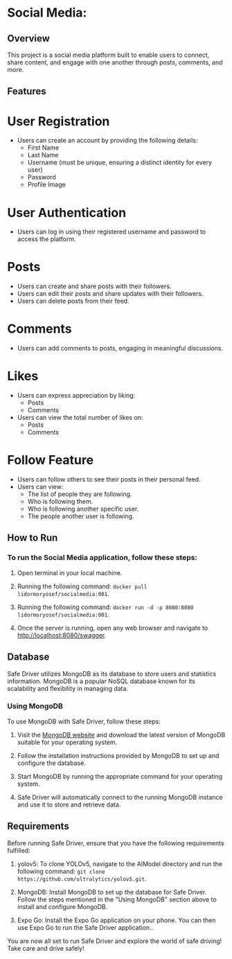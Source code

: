 # Social Media:

## Overview
This project is a social media platform built to enable users to connect, share content, and engage with one another through posts, comments, and more.
## Features

# User Registration
 - Users can create an account by providing the following details:
    - First Name
    - Last Name
    - Username (must be unique, ensuring a distinct identity for every user)
    - Password
    - Profile Image
# User Authentication
 - Users can log in using their registered username and password to access the platform.
# Posts
 - Users can create and share posts with their followers.
 - Users can edit their posts and share updates with their followers.
 - Users can delete posts from their feed.
# Comments
 - Users can add comments to posts, engaging in meaningful discussions.
# Likes
 - Users can express appreciation by liking:
    - Posts
    - Comments
 - Users can view the total number of likes on:
    - Posts
    - Comments
# Follow Feature
 - Users can follow others to see their posts in their personal feed.
 - Users can view:
    - The list of people they are following.
    - Who is following them.
    - Who is following another specific user.
    - The people another user is following.


## How to Run 

### To run the Social Media application, follow these steps:

1. Open terminal in your local machine.

2. Running the following command: `docker pull lidormoryosef/socialmedia:001`.

3. Running the following command: `docker run -d -p 8080:8080 lidormoryosef/socialmedia:001`.

4. Once the server is running, open any web browser and navigate to [http://localhost:8080/swagger](http://localhost:8080/swagger).


## Database

Safe Driver utilizes MongoDB as its database to store users and statistics information. MongoDB is a popular NoSQL database known for its scalability and flexibility in managing data.

### Using MongoDB

To use MongoDB with Safe Driver, follow these steps:

1. Visit the [MongoDB website](https://www.mongodb.com/) and download the latest version of MongoDB suitable for your operating system.

2. Follow the installation instructions provided by MongoDB to set up and configure the database.

3. Start MongoDB by running the appropriate command for your operating system.

4. Safe Driver will automatically connect to the running MongoDB instance and use it to store and retrieve data.

## Requirements

Before running Safe Driver, ensure that you have the following requirements fulfilled:

1. yolov5: To clone YOLOv5, navigate to the AIModel directory and run the following command: `git clone https://github.com/ultralytics/yolov5.git`. 

2. MongoDB: Install MongoDB to set up the database for Safe Driver. Follow the steps mentioned in the "Using MongoDB" section above to install and configure MongoDB.

3. Expo Go: Install the Expo Go application on your phone. You can then use Expo Go to run the Safe Driver application..

You are now all set to run Safe Driver and explore the world of safe driving! Take care and drive safely!
